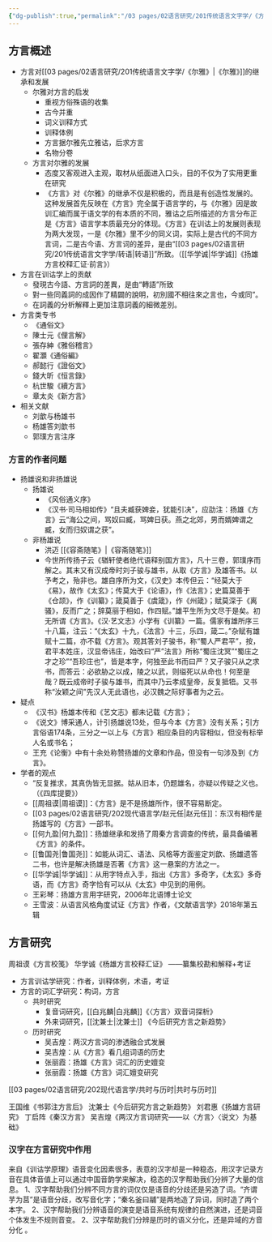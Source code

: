 ```yaml
---
{"dg-publish":true,"permalink":"/03 pages/02语言研究/201传统语言文字学/《方言》/","created":"2024-11-30T20:44:33.188+08:00","updated":"2025-03-01T22:36:02.056+08:00"}
---
```


## 方言概述
- 方言对[[03 pages/02语言研究/201传统语言文字学/《尔雅》\|《尔雅》]]的继承和发展
	- 尔雅对方言的启发
		- 重视方俗殊语的收集
		- 古今并重
		- 词义训释方式
		- 训释体例
		- 方言据尔雅先立雅诂，后求方言
		- 名物分卷
	- 方言对尔雅的发展
		- 态度又客观进入主观，取材从纸面进入口头，目的不仅为了实用更重在研究
		- 《方言》对《尔雅》的继承不仅是积极的，而且是有创造性发展的。这种发展首先反映在《方言》完全属于语言学的，与《尔雅》因是故训汇编而属于语文学的有本质的不同，雅诂之后所描述的方言分布正是《方言》语言学本质最充分的体现。《方言》在训诂上的发展则表现为两大发现，一是《尔雅》里不少的同义词，实际上是古代的不同方言词，二是古今语、方言词的差异，是由“[[03 pages/02语言研究/201传统语言文字学/转语\|转语]]”所致。（[[华学诚\|华学诚]]《扬雄方言校释汇证·前言》）
- 方言在训诂学上的贡献
	- 發現古今語、方言詞的差異，是由“轉語”所致
	- 對一些同義詞的成因作了精闢的說明，初別國不相往來之言也，今或同”。
	- 在詞義的分析解釋上更加注意詞義的細微差別。
- 方言类专书
	- 《通俗文》
	- 陳士元《俚言解》
	- 張存紳《雅俗稽言》
	- 翟灝《通俗編》
	- 郝懿行《證俗文》
	- 錢大昕《恒言錄》
	- 杭世駿《續方言》
	- 章太炎《新方言》
- 相关文献
	- 刘歆与杨雄书
	- 杨雄答刘歆书
	- 郭璞方言注序

### 方言的作者问题
- 扬雄说和非扬雄说
	- 扬雄说
		- 《风俗通义序》
		- 《汉书·司马相如传》“且夫臧获婢妾，犹能引决”，应劭注：扬雄《方言》云“海公之间，骂奴曰臧，骂婢日获。燕之北郊，男而婿婢谓之臧，女而归奴谓之获”。
	- 非杨雄说
		- 洪迈 [[《容斋随笔》\|《容斋随笔》]]
		- 今世所传扬子云《𬨎轩使者绝代语释别国方言》，凡十三卷，郭璞序而解之。其末又有汉成帝时刘子骏与雄书，从取《方言》及雄答书。以予考之，殆非也。雄自序所为文，《汉史》本传但云：“经莫大于《易》，故作《太玄》；传莫大于《论语》，作《法言》；史篇莫善于《仓颉》，作《训纂》；箴莫善于《虞箴》，作《州箴》；赋莫深于《离骚》，反而广之；辞莫丽于相如，作四赋。”雄平生所为文尽于是矣。初无所谓《方言》。《汉·艺文志》小学有《训纂》一篇。儒家有雄所序三十八篇，注云：“《太玄》十九，《法言》十三，乐四，箴二。”杂赋有雄赋十二篇，亦不载《方言》。观其答刘子骏书，称“蜀人严君平”，按，君平本姓庄，汉显帝讳庄，始改曰“严”法言》所称“蜀庄沈冥”“蜀庄之才之珍”“吾珍庄也”，皆是本字，何独至此书而曰严？又子骏只从之求书，而答云：必欲胁之以成，陵之以武，则缢死以从命也！何至是哉？既云成帝时子骏与雄书，而其中乃云孝成皇帝，反复抵牾。又书称“汝颖之间”先汉人无此语也，必汉魏之际好事者为之云。
- 疑点
	- 《汉书》杨雄本传和《艺文志》都未记载《方言》；
	- 《说文》博采通人，计引扬雄说13处，但与今本《方言》没有关系；引方言俗语174条，三分之一以上与《方言》相应条目的内容相似，但没有标举人名或书名；
	- 王充《论衡》中有十余处称赞扬雄的文章和作品，但没有一句涉及到《方言》。
- 学者的观点
	- “反复推求，其真伪皆无显据。姑从旧本，仍题雄名，亦疑以传疑之义也。（《四库提要》）
	- [[周祖谟\|周祖谟]]：《方言》是不是扬雄所作，很不容易断定。
	- [[03 pages/02语言研究/202现代语言学/赵元任\|赵元任]]：东汉有相传是扬雄写的《方言》一部书。
	- [[何九盈\|何九盈]]：扬雄继承和发扬了周秦方言调查的传统，最具备编著《方言》的条件。
	- [[鲁国尧\|鲁国尧]]：如能从词汇、语法、风格等方面鉴定刘歆、扬雄遗答二书，也许是解决扬雄是否著《方言》这一悬案的方法之一。
	- [[华学诚\|华学诚]]：从用字特点入手，指出《方言》多奇字，《太玄》多奇语，而《方言》奇字恰有可以从《太玄》中见到的用例。
	- 王彩琴：扬雄方言用字研究，2006年北语博士论文
	- 王雪波：从语言风格角度试证《方言》作者，《文献语言学》2018年第五辑

## 方言研究
周祖谟《方言校笺》
华学诚《杨雄方言校释汇证》 ——纂集校勘和解释+考证

- 方言训诂学研究：作者，训释体例，术语，考证
- 方言的词汇学研究：构词，方言
	- 共时研究
		- 复音词研究，[[白兆麟\|白兆麟]]《〈方言〉双音词探析》
		- 外来词研究，[[沈兼士\|沈兼士]] 《今后研究方言之新趋势》
	- 历时研究
		- 吴吉煌：两汉方言词的渗透融合式发展
		- 吴吉煌：从《方言》看几组词语的历史
		- 张丽霞：扬雄《方言》词汇的历史嬗变
		- 张丽霞：扬雄《方言》词汇嬗变研究

[[03 pages/02语言研究/202现代语言学/共时与历时\|共时与历时]]

王国维《书郭注方言后》
沈兼士《今后研究方言之新趋势》
刘君惠《扬雄方言研究》
丁启阵《秦汉方言》
吴吉煌《两汉方言词研究——以〈方言〉〈说文〉为基础》
### 汉字在方言研究中作用 
来自《训诂学原理》语音变化因素很多，表意的汉字却是一种稳态，用汉字记录方音在具体音值上可以通过中国音韵学来解决，稳态的汉字帮助我们分辨了大量的信息。
1、汉字帮助我们分辨不同方言的词仅仅是语音的分歧还是另造了词。“齐谓芋为莒”是语音分歧，改写音化字；“秦名釜曰鬴”是两地造了异词，同时造了两个本字。
2、汉字帮助我们分辨语音的演变是语音系统有规律的自然演进，还是词音个体发生不规则音变。
2、汉字帮助我们分辨是历时的语义分化，还是异域的方音分化 。